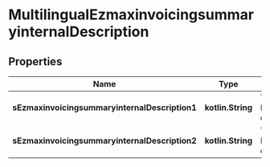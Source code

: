 
# MultilingualEzmaxinvoicingsummaryinternalDescription

## Properties
Name | Type | Description | Notes
------------ | ------------- | ------------- | -------------
**sEzmaxinvoicingsummaryinternalDescription1** | **kotlin.String** | The Ezmaxinvoicingsummaryinternal description in French |  [optional]
**sEzmaxinvoicingsummaryinternalDescription2** | **kotlin.String** | The Ezmaxinvoicingsummaryinternal description in English |  [optional]



